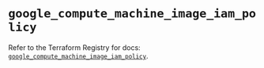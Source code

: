 # `google_compute_machine_image_iam_policy`

Refer to the Terraform Registry for docs: [`google_compute_machine_image_iam_policy`](https://registry.terraform.io/providers/hashicorp/google-beta/6.27.0/docs/resources/google_compute_machine_image_iam_policy).
